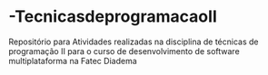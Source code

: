 # -TecnicasdeprogramacaoII
Repositório para Atividades realizadas na disciplina de técnicas de programação II para o curso de desenvolvimento de software multiplataforma na Fatec Diadema
